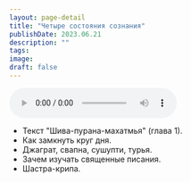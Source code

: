```yaml
---
layout: page-detail
title: "Четыре состояния сознания"
publishDate: 2023.06.21
description: ""
tags:
image:
draft: false
---
```


<audio title="2023.06.21 - Четыре состояния сознания.mp3" src="https://filer-api.advayta.org/v1.0/public/files/75743" controls=""></audio>

* Текст "Шива-пурана-махатмья" (глава 1).
* Как замкнуть круг дня.
* Джаграт, свапна, сушупти, турья.
* Зачем изучать священные писания.
* Шастра-крипа.

  
